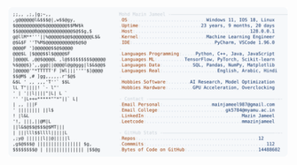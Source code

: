 <picture>
  <source srcset="https://raw.githubusercontent.com/mmazinjameel/mmazinjameel/main/dark_mode.svg?v=1756159828" media="(prefers-color-scheme: dark)">
  <img src="https://raw.githubusercontent.com/mmazinjameel/mmazinjameel/main/light_mode.svg?v=1756159828">
</picture>
